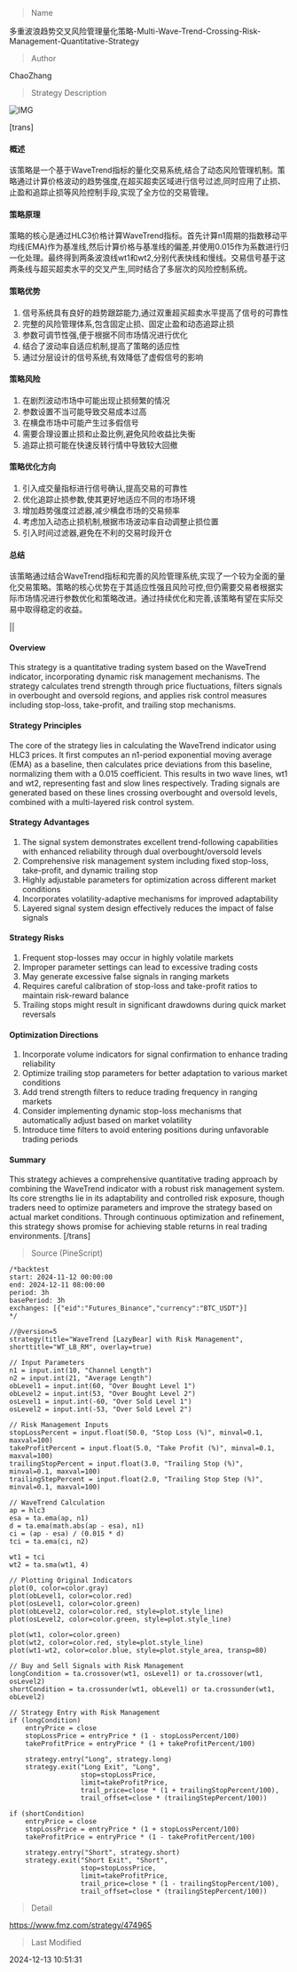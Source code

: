 
> Name

多重波浪趋势交叉风险管理量化策略-Multi-Wave-Trend-Crossing-Risk-Management-Quantitative-Strategy

> Author

ChaoZhang

> Strategy Description

![IMG](https://www.fmz.com/upload/asset/1609170420cdb36e2a7.png)

[trans]
#### 概述
该策略是一个基于WaveTrend指标的量化交易系统,结合了动态风险管理机制。策略通过计算价格波动的趋势强度,在超买超卖区域进行信号过滤,同时应用了止损、止盈和追踪止损等风险控制手段,实现了全方位的交易管理。

#### 策略原理
策略的核心是通过HLC3价格计算WaveTrend指标。首先计算n1周期的指数移动平均线(EMA)作为基准线,然后计算价格与基准线的偏差,并使用0.015作为系数进行归一化处理。最终得到两条波浪线wt1和wt2,分别代表快线和慢线。交易信号基于这两条线与超买超卖水平的交叉产生,同时结合了多层次的风险控制系统。

#### 策略优势
1. 信号系统具有良好的趋势跟踪能力,通过双重超买超卖水平提高了信号的可靠性
2. 完整的风险管理体系,包含固定止损、固定止盈和动态追踪止损
3. 参数可调节性强,便于根据不同市场情况进行优化
4. 结合了波动率自适应机制,提高了策略的适应性
5. 通过分层设计的信号系统,有效降低了虚假信号的影响

#### 策略风险
1. 在剧烈波动市场中可能出现止损频繁的情况
2. 参数设置不当可能导致交易成本过高
3. 在横盘市场中可能产生过多假信号
4. 需要合理设置止损和止盈比例,避免风险收益比失衡
5. 追踪止损可能在快速反转行情中导致较大回撤

#### 策略优化方向
1. 引入成交量指标进行信号确认,提高交易的可靠性
2. 优化追踪止损参数,使其更好地适应不同的市场环境
3. 增加趋势强度过滤器,减少横盘市场的交易频率
4. 考虑加入动态止损机制,根据市场波动率自动调整止损位置
5. 引入时间过滤器,避免在不利的交易时段开仓

#### 总结
该策略通过结合WaveTrend指标和完善的风险管理系统,实现了一个较为全面的量化交易策略。策略的核心优势在于其适应性强且风险可控,但仍需要交易者根据实际市场情况进行参数优化和策略改进。通过持续优化和完善,该策略有望在实际交易中取得稳定的收益。

|| 

#### Overview
This strategy is a quantitative trading system based on the WaveTrend indicator, incorporating dynamic risk management mechanisms. The strategy calculates trend strength through price fluctuations, filters signals in overbought and oversold regions, and applies risk control measures including stop-loss, take-profit, and trailing stop mechanisms.

#### Strategy Principles
The core of the strategy lies in calculating the WaveTrend indicator using HLC3 prices. It first computes an n1-period exponential moving average (EMA) as a baseline, then calculates price deviations from this baseline, normalizing them with a 0.015 coefficient. This results in two wave lines, wt1 and wt2, representing fast and slow lines respectively. Trading signals are generated based on these lines crossing overbought and oversold levels, combined with a multi-layered risk control system.

#### Strategy Advantages
1. The signal system demonstrates excellent trend-following capabilities with enhanced reliability through dual overbought/oversold levels
2. Comprehensive risk management system including fixed stop-loss, take-profit, and dynamic trailing stop
3. Highly adjustable parameters for optimization across different market conditions
4. Incorporates volatility-adaptive mechanisms for improved adaptability
5. Layered signal system design effectively reduces the impact of false signals

#### Strategy Risks
1. Frequent stop-losses may occur in highly volatile markets
2. Improper parameter settings can lead to excessive trading costs
3. May generate excessive false signals in ranging markets
4. Requires careful calibration of stop-loss and take-profit ratios to maintain risk-reward balance
5. Trailing stops might result in significant drawdowns during quick market reversals

#### Optimization Directions
1. Incorporate volume indicators for signal confirmation to enhance trading reliability
2. Optimize trailing stop parameters for better adaptation to various market conditions
3. Add trend strength filters to reduce trading frequency in ranging markets
4. Consider implementing dynamic stop-loss mechanisms that automatically adjust based on market volatility
5. Introduce time filters to avoid entering positions during unfavorable trading periods

#### Summary
This strategy achieves a comprehensive quantitative trading approach by combining the WaveTrend indicator with a robust risk management system. Its core strengths lie in its adaptability and controlled risk exposure, though traders need to optimize parameters and improve the strategy based on actual market conditions. Through continuous optimization and refinement, this strategy shows promise for achieving stable returns in real trading environments.
[/trans]



> Source (PineScript)

``` pinescript
/*backtest
start: 2024-11-12 00:00:00
end: 2024-12-11 08:00:00
period: 3h
basePeriod: 3h
exchanges: [{"eid":"Futures_Binance","currency":"BTC_USDT"}]
*/

//@version=5
strategy(title="WaveTrend [LazyBear] with Risk Management", shorttitle="WT_LB_RM", overlay=true)

// Input Parameters
n1 = input.int(10, "Channel Length")
n2 = input.int(21, "Average Length")
obLevel1 = input.int(60, "Over Bought Level 1")
obLevel2 = input.int(53, "Over Bought Level 2")
osLevel1 = input.int(-60, "Over Sold Level 1")
osLevel2 = input.int(-53, "Over Sold Level 2")

// Risk Management Inputs
stopLossPercent = input.float(50.0, "Stop Loss (%)", minval=0.1, maxval=100)
takeProfitPercent = input.float(5.0, "Take Profit (%)", minval=0.1, maxval=100)
trailingStopPercent = input.float(3.0, "Trailing Stop (%)", minval=0.1, maxval=100)
trailingStepPercent = input.float(2.0, "Trailing Stop Step (%)", minval=0.1, maxval=100)

// WaveTrend Calculation
ap = hlc3 
esa = ta.ema(ap, n1)
d = ta.ema(math.abs(ap - esa), n1)
ci = (ap - esa) / (0.015 * d)
tci = ta.ema(ci, n2)
 
wt1 = tci
wt2 = ta.sma(wt1, 4)

// Plotting Original Indicators
plot(0, color=color.gray)
plot(obLevel1, color=color.red)
plot(osLevel1, color=color.green)
plot(obLevel2, color=color.red, style=plot.style_line)
plot(osLevel2, color=color.green, style=plot.style_line)

plot(wt1, color=color.green)
plot(wt2, color=color.red, style=plot.style_line)
plot(wt1-wt2, color=color.blue, style=plot.style_area, transp=80)

// Buy and Sell Signals with Risk Management
longCondition = ta.crossover(wt1, osLevel1) or ta.crossover(wt1, osLevel2)
shortCondition = ta.crossunder(wt1, obLevel1) or ta.crossunder(wt1, obLevel2)

// Strategy Entry with Risk Management
if (longCondition)
    entryPrice = close
    stopLossPrice = entryPrice * (1 - stopLossPercent/100)
    takeProfitPrice = entryPrice * (1 + takeProfitPercent/100)
    
    strategy.entry("Long", strategy.long)
    strategy.exit("Long Exit", "Long", 
                  stop=stopLossPrice, 
                  limit=takeProfitPrice, 
                  trail_price=close * (1 + trailingStopPercent/100), 
                  trail_offset=close * (trailingStepPercent/100))

if (shortCondition)
    entryPrice = close
    stopLossPrice = entryPrice * (1 + stopLossPercent/100)
    takeProfitPrice = entryPrice * (1 - takeProfitPercent/100)
    
    strategy.entry("Short", strategy.short)
    strategy.exit("Short Exit", "Short", 
                  stop=stopLossPrice, 
                  limit=takeProfitPrice, 
                  trail_price=close * (1 - trailingStopPercent/100), 
                  trail_offset=close * (trailingStepPercent/100))
```

> Detail

https://www.fmz.com/strategy/474965

> Last Modified

2024-12-13 10:51:31
